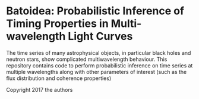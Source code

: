 Batoidea: Probabilistic Inference of Timing Properties in Multi-wavelength Light Curves
=======================================================================================

The time series of many astrophysical objects, in particular black holes and neutron stars, 
show complicated multiwavelength behaviour. This repository contains code to perform 
probabilistic inference on time series at multiple wavelengths along with other parameters 
of interest (such as the flux distribution and coherence properties)

Copyright 2017 the authors
